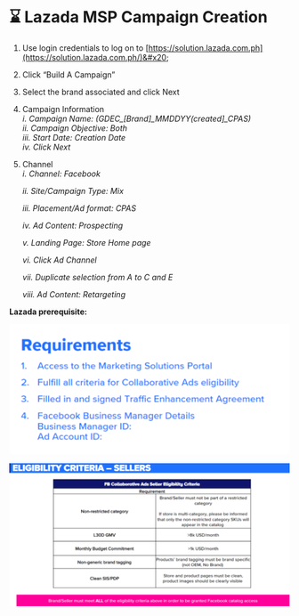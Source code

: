# ⌛ Lazada MSP Campaign Creation

1. Use login credentials to log on to [https://solution.lazada.com.ph](https://solution.lazada.com.ph/)&#x20;
2. Click “Build A Campaign”&#x20;
3. Select the brand associated and click Next&#x20;
4. Campaign Information \
   _i. Campaign Name: (GDEC\_\[Brand]\_MMDDYY(created]\_CPAS)_ \
   _ii. Campaign Objective: Both_ \
   _iii. Start Date: Creation Date_ \
   _iv. Click Next_&#x20;
5.  Channel\
    _i. Channel: Facebook_&#x20;

    _ii. Site/Campaign Type: Mix_&#x20;

    _iii. Placement/Ad format: CPAS_&#x20;

    _iv. Ad Content: Prospecting_&#x20;

    _v. Landing Page: Store Home page_&#x20;

    _vi. Click Ad Channel_&#x20;

    _vii. Duplicate selection from A to C and E_&#x20;

    _viii. Ad Content: Retargeting_&#x20;

**Lazada prerequisite:**

![Lazada Requirements](<../../../.gitbook/assets/image (102).png>)

![Eligibility Criteria for Sellers](<../../../.gitbook/assets/image (92).png>)
